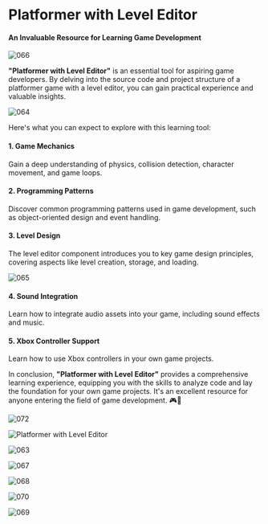# Platformer with Level Editor

#### An Invaluable Resource for Learning Game Development
![066](https://github.com/JoeLumbley/Platformer-with-Level-Editor/assets/77564255/b2a27539-a1a9-467f-911f-535b5ef3dacd)


**"Platformer with Level Editor"** is an essential tool for aspiring game developers. By delving into the source code and project structure of a platformer game with a level editor, you can gain practical experience and valuable insights.

![064](https://github.com/JoeLumbley/Platformer-with-Level-Editor/assets/77564255/14aca5cd-02f5-42df-a8d4-81d216faba12)

Here's what you can expect to explore with this learning tool:

#### 1. Game Mechanics
Gain a deep understanding of physics, collision detection, character movement, and game loops.

#### 2. Programming Patterns
Discover common programming patterns used in game development, such as object-oriented design and event handling.

#### 3. Level Design
The level editor component introduces you to key game design principles, covering aspects like level creation, storage, and loading.

![065](https://github.com/JoeLumbley/Platformer-with-Level-Editor/assets/77564255/125ee5ca-b449-43fb-841c-d9e8b54edb05)

#### 4. Sound Integration
Learn how to integrate audio assets into your game, including sound effects and music.

#### 5. Xbox Controller Support
Learn how to use Xbox controllers in your own game projects.

In conclusion, **"Platformer with Level Editor"** provides a comprehensive learning experience, equipping you with the skills to analyze code and lay the foundation for your own game projects. It's an excellent resource for anyone entering the field of game development. 🎮🚀



![072](https://github.com/JoeLumbley/Platformer-with-Level-Editor/assets/77564255/c4ae4c4c-7641-4a9f-96d5-c19805fdcc01)





![Platformer with Level Editor](https://github.com/JoeLumbley/Platformer-with-Level-Editor/assets/77564255/9c8fc9e2-5e4f-4f1f-a544-8b5b3a6ad385)

![063](https://github.com/JoeLumbley/Platformer-with-Level-Editor/assets/77564255/c55ed39f-9a4e-43d6-84a0-f5c364f224d9)





![067](https://github.com/JoeLumbley/Platformer-with-Level-Editor/assets/77564255/fe5c42da-cc7c-4cda-b2a9-49cf7f1ad835)

![068](https://github.com/JoeLumbley/Platformer-with-Level-Editor/assets/77564255/87e9bf7d-ba10-4574-a0a5-b4c1c36b2982)






![070](https://github.com/JoeLumbley/Platformer-with-Level-Editor/assets/77564255/6a05f3bf-a290-4f5b-b2b5-48753e2b8a63)








![069](https://github.com/JoeLumbley/Platformer-with-Level-Editor/assets/77564255/137113d1-562f-4631-abfa-4ce4e7c9c30e)

















